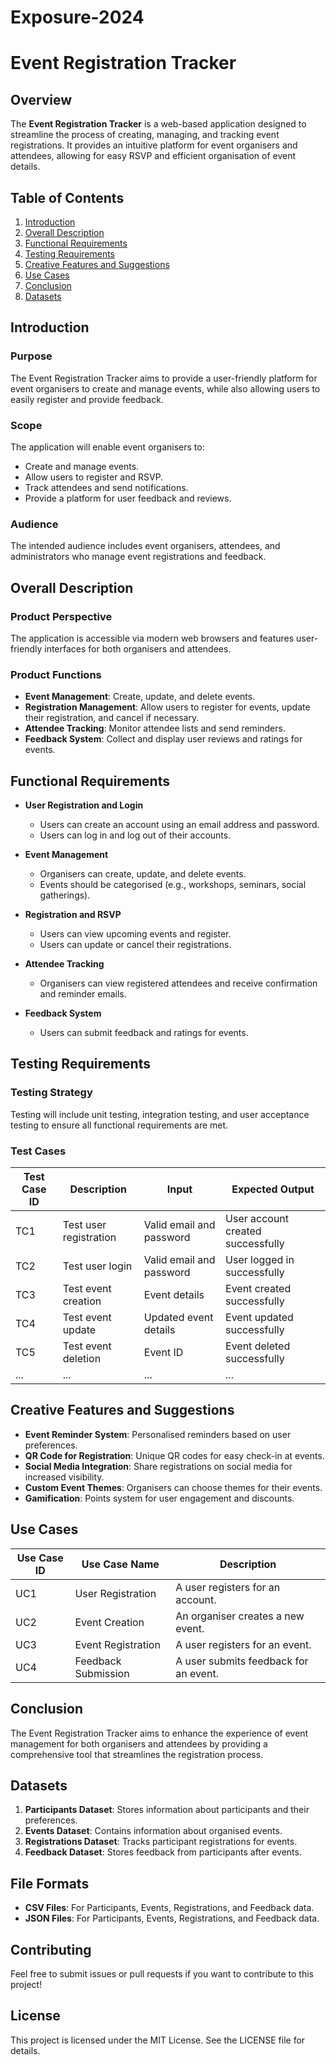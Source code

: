 # Exposure-2024
# Event Registration Tracker

## Overview

The **Event Registration Tracker** is a web-based application designed to streamline the process of creating, managing, and tracking event registrations. It provides an intuitive platform for event organisers and attendees, allowing for easy RSVP and efficient organisation of event details.

## Table of Contents

1. [Introduction](#introduction)
2. [Overall Description](#overall-description)
3. [Functional Requirements](#functional-requirements)
4. [Testing Requirements](#testing-requirements)
5. [Creative Features and Suggestions](#creative-features-and-suggestions)
6. [Use Cases](#use-cases)
7. [Conclusion](#conclusion)
8. [Datasets](#datasets)

## Introduction

### Purpose

The Event Registration Tracker aims to provide a user-friendly platform for event organisers to create and manage events, while also allowing users to easily register and provide feedback.

### Scope

The application will enable event organisers to:
- Create and manage events.
- Allow users to register and RSVP.
- Track attendees and send notifications.
- Provide a platform for user feedback and reviews.

### Audience

The intended audience includes event organisers, attendees, and administrators who manage event registrations and feedback.

## Overall Description

### Product Perspective

The application is accessible via modern web browsers and features user-friendly interfaces for both organisers and attendees.

### Product Functions

- **Event Management**: Create, update, and delete events.
- **Registration Management**: Allow users to register for events, update their registration, and cancel if necessary.
- **Attendee Tracking**: Monitor attendee lists and send reminders.
- **Feedback System**: Collect and display user reviews and ratings for events.

## Functional Requirements

- **User Registration and Login**
  - Users can create an account using an email address and password.
  - Users can log in and log out of their accounts.
  
- **Event Management**
  - Organisers can create, update, and delete events.
  - Events should be categorised (e.g., workshops, seminars, social gatherings).
  
- **Registration and RSVP**
  - Users can view upcoming events and register.
  - Users can update or cancel their registrations.

- **Attendee Tracking**
  - Organisers can view registered attendees and receive confirmation and reminder emails.

- **Feedback System**
  - Users can submit feedback and ratings for events.

## Testing Requirements

### Testing Strategy

Testing will include unit testing, integration testing, and user acceptance testing to ensure all functional requirements are met.

### Test Cases

| Test Case ID | Description                     | Input                           | Expected Output                     |
|--------------|---------------------------------|---------------------------------|-------------------------------------|
| TC1          | Test user registration          | Valid email and password        | User account created successfully    |
| TC2          | Test user login                 | Valid email and password        | User logged in successfully          |
| TC3          | Test event creation             | Event details                   | Event created successfully           |
| TC4          | Test event update               | Updated event details           | Event updated successfully           |
| TC5          | Test event deletion             | Event ID                       | Event deleted successfully           |
| ...          | ...                             | ...                             | ...                                 |

## Creative Features and Suggestions

- **Event Reminder System**: Personalised reminders based on user preferences.
- **QR Code for Registration**: Unique QR codes for easy check-in at events.
- **Social Media Integration**: Share registrations on social media for increased visibility.
- **Custom Event Themes**: Organisers can choose themes for their events.
- **Gamification**: Points system for user engagement and discounts.

## Use Cases

| Use Case ID | Use Case Name          | Description                       |
|--------------|------------------------|-----------------------------------|
| UC1          | User Registration      | A user registers for an account.  |
| UC2          | Event Creation         | An organiser creates a new event. |
| UC3          | Event Registration     | A user registers for an event.    |
| UC4          | Feedback Submission    | A user submits feedback for an event. |

## Conclusion

The Event Registration Tracker aims to enhance the experience of event management for both organisers and attendees by providing a comprehensive tool that streamlines the registration process.

## Datasets

1. **Participants Dataset**: Stores information about participants and their preferences.
2. **Events Dataset**: Contains information about organised events.
3. **Registrations Dataset**: Tracks participant registrations for events.
4. **Feedback Dataset**: Stores feedback from participants after events.

## File Formats

- **CSV Files**: For Participants, Events, Registrations, and Feedback data.
- **JSON Files**: For Participants, Events, Registrations, and Feedback data.

## Contributing

Feel free to submit issues or pull requests if you want to contribute to this project!

## License

This project is licensed under the MIT License. See the LICENSE file for details.
